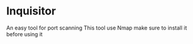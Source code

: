 # Inquisitor
An easy tool for port scanning 
This tool use Nmap make sure to install it before using it
